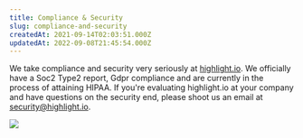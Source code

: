 ```yaml
---
title: Compliance & Security
slug: compliance-and-security
createdAt: 2021-09-14T02:03:51.000Z
updatedAt: 2022-09-08T21:45:54.000Z
---
```


We take compliance and security very seriously at [highlight.io](https://highlight.io). We officially have a Soc2 Type2 report, Gdpr compliance and are currently in the process of attaining HIPAA. If you're evaluating highlight.io at your company and have questions on the security end, please shoot us an email at [security@highlight.io](mailto:security@highlight.io).

![](/images/certs.png)

